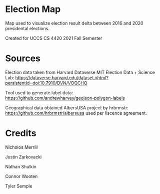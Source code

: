 # Election Map
Map used to visualize election result delta between 2016 and 2020 presidental elections.

Created for UCCS CS 4420 2021 Fall Semester

# Sources
Election data taken from Harvard Dataverse MIT Election Data + Science Lab: https://dataverse.harvard.edu/dataset.xhtml?persistentId=doi:10.7910/DVN/VOQCHQ

Tool used to generate label data: https://github.com/andrewharvey/geojson-polygon-labels

Geographical data obtained AlbersUSA project by hrbrmstr: https://github.com/hrbrmstr/albersusa used per liscence agreement.

# Credits
Nicholos Merrill

Justin Zarkovacki

Nathan Shulkin

Connor Wooten

Tyler Semple
